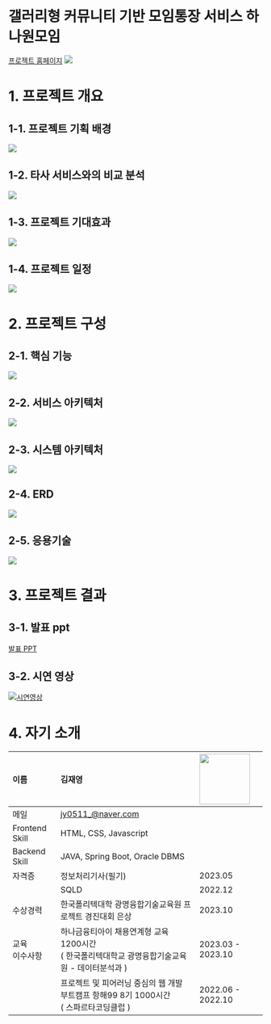 # 갤러리형 커뮤니티 기반 모임통장 서비스 하나원모임
[프로젝트 홈페이지](https://hanaonemoim.site)
<img src="hanaonemoim.PNG"/>

# 1. 프로젝트 개요
## 1-1. 프로젝트 기획 배경
<img src="about_hanaonemoim.PNG"/>

## 1-2. 타사 서비스와의 비교 분석
<img src="comparative_analysis.PNG"/>

## 1-3. 프로젝트 기대효과
<img src="expected_effect.PNG"/>

## 1-4. 프로젝트 일정
<img src="gantt_chart.PNG"/>


# 2. 프로젝트 구성 
## 2-1. 핵심 기능 
<img src="function.PNG"/>

## 2-2. 서비스 아키텍처
<img src="service_architecture.PNG"/>

## 2-3. 시스템 아키텍처
<img src="system_architecture.PNG"/>

## 2-4. ERD 
<img src="erd.PNG"/>

## 2-5. 응용기술
<img src="skill.PNG"/>

# 3. 프로젝트 결과

## 3-1. 발표 ppt 
[발표 PPT](/project.pdf)<br>

## 3-2. 시연 영상 
[![시연영상](video.PNG)](https://youtu.be/pGqhaB7y1Gg)

# 4. 자기 소개
| 이름 | 김재영 | <img src="jaeyoung.png" width="100px"/> |
| :--- | :--- | :--- |
| 메일 | <jy0511_@naver.com>  |  |
| Frontend Skill |  HTML, CSS, Javascript | |
| Backend Skill |  JAVA, Spring Boot, Oracle DBMS | |
| 자격증 | 정보처리기사(필기) | 2023.05 | 
|  | SQLD | 2022.12 | 
| 수상경력 | 한국폴리텍대학 광명융합기술교육원 프로젝트 경진대회 은상 | 2023.10 | 
| 교육<br/>이수사항 | 하나금융티아이 채용연계형 교육 1200시간 <br/> ( 한국폴리텍대학교 광명융합기술교육원 - 데이터분석과 ) | 2023.03 - 2023.10 | 
|  | 프로젝트 및 피어러닝 중심의 웹 개발 부트캠프 항해99 8기 1000시간 <br/> ( 스파르타코딩클럽 ) | 2022.06 - 2022.10 | 
